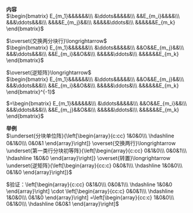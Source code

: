 **内容**  
 $\begin{bmatrix}  
E_{m_1}&&&&&&\\\   
&\ddots&&&&&\\\   
&&E_{m_i}&&&&\\\   
&&&\ddots&&&\\\   
&&&&E_{m_j}&&\\\   
&&&&&\ddots&\\\   
&&&&&&E_{m_k}  
\end{bmatrix}$   
  
 $\overset{交换两分块行}\longrightarrow$   
 $\begin{bmatrix}  
E_{m_1}&&&&&&\\\   
&\ddots&&&&&\\\   
&&O&&E_{m_j}&&\\\   
&&&\ddots&&&\\\   
&&E_{m_i}&&O&&\\\   
&&&&&\ddots&\\\   
&&&&&&E_{m_k}  
\end{bmatrix}$   
  
 $\overset{逆矩阵}\longrightarrow$   
 $\begin{bmatrix}  
E_{m_1}&&&&&&\\\   
&\ddots&&&&&\\\   
&&O&&E_{m_j}&&\\\   
&&&\ddots&&&\\\   
&&E_{m_i}&&O&&\\\   
&&&&&\ddots&\\\   
&&&&&&E_{m_k}  
\end{bmatrix}^{-1}$   
  
 $=\begin{bmatrix}  
E_{m_1}&&&&&&\\\   
&\ddots&&&&&\\\   
&&O&&E_{m_i}&&\\\   
&&&\ddots&&&\\\   
&&E_{m_j}&&O&&\\\   
&&&&&\ddots&\\\   
&&&&&&E_{m_k}  
\end{bmatrix}$   
  
**举例**  
 $\underset{分块单位阵}{\left[\begin{array}{c:cc}  
1&0&0\\\   
\hdashline  
0&1&0\\\   
0&0&1  
\end{array}\right]}  
\overset{交换两行}\longrightarrow  
\underset{第一类行分块初等阵}{\left[\begin{array}{c:cc}  
0&1&0\\\   
0&0&1\\\   
\hdashline  
1&0&0   
\end{array}\right]}  
\overset{转置}\longrightarrow  
\underset{逆矩阵}{\left[\begin{array}{cc:c}  
0&0&1\\\   
\hdashline  
1&0&0\\\   
0&1&0  
\end{array}\right]}$   
  
 $验证：\left[\begin{array}{c:cc}  
0&1&0\\\   
0&0&1\\\   
\hdashline  
1&0&0   
\end{array}\right]  
\cdot  
\left[\begin{array}{cc:c}  
0&0&1\\\   
\hdashline  
1&0&0\\\   
0&1&0  
\end{array}\right]  
=\left[\begin{array}{cc:c}  
1&0&0\\\   
0&1&0\\\   
\hdashline  
0&0&1  
\end{array}\right]$   
